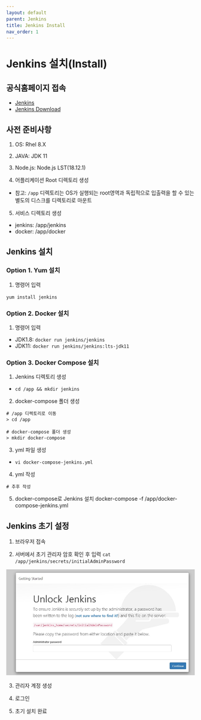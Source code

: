 ```yaml
---
layout: default
parent: Jenkins
title: Jenkins Install
nav_order: 1
---
```


# Jenkins 설치(Install)

## 공식홈페이지 접속

- [Jenkins](https://www.jenkins.io)
- [Jenkins Download](https://www.jenkins.io/download/)


## 사전 준비사항

1. OS: Rhel 8.X

2. JAVA: JDK 11

3. Node.js: Node.js LST(18.12.1)

4. 어플리케이션 Root 디렉토리 생성
- 참고: `/app` 디렉토리는 OS가 실행되는 root영역과 독립적으로 입출력을 할 수 있는 별도의 디스크를 디렉토리로 마운트

5. 서비스 디렉토리 생성
- jenkins: /app/jenkins
- docker: /app/docker


## Jenkins 설치

### Option 1. Yum 설치

1. 명령어 입력

`yum install jenkins`


### Option 2. Docker 설치

1. 명령어 입력
- JDK1.8: `docker run jenkins/jenkins`
- JDK11: `docker run jenkins/jenkins:lts-jdk11`


### Option 3. Docker Compose 설치

1. Jenkins 디렉토리 생성
- `cd /app && mkdir jenkins`


2. docker-compose 폴더 생성
```
# /app 디렉토리로 이동
> cd /app 

# docker-compose 폴더 생성
> mkdir docker-compose
```


3. yml 파일 생성
- `vi docker-compose-jenkins.yml`


4. yml 작성
```
# 추후 작성
```


5. docker-compose로 Jenkins 설치
docker-compose -f /app/docker-compose-jenkins.yml



## Jenkins 초기 설정

1. 브라우저 접속


2. 서버에서 초기 관리자 암호 확인 후 입력
`cat /app/jenkins/secrets/initialAdminPassword`

![install1](../../assets/images/061_jenkins/install1.jpg)


3. 관리자 계정 생성


4. 로그인


5. 초기 설치 완료